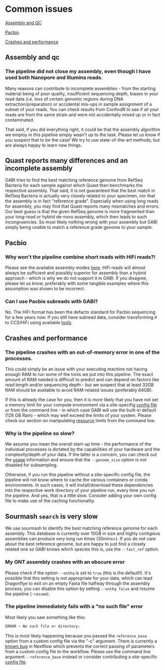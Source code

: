 # Common issues

[Assembly and QC](#assembly-and-qc)

[Pacbio](#pacbio)

[Crashes and performance](#crashes-and-performance)

## Assembly and qc

### The pipeline did not close my assembly, even though I have used both Nanopore and Illumina reads. 

Many reasons can contribute to incomplete assemblies - from the starting material being of poor quality, insufficient sequencing depth, biases in your read data (i.e. loss of certain genomic regions during DNA extraction/preparation) or accidental mix-ups in sample assignment  of a subset of your reads. You can check results from ConfindR to see if all your reads are from the same strain and were not accidentally mixed up or in fact contaminated. 

That said, if you did everything right, it could be that the assembly algorithm we employ in this pipeline simply wasn't up to the task. Please let us know if you suspect that to be the case! We try to use state-of-the-art methods, but are always happy to learn new things. 

## Quast reports many differences and an incomplete assembly

GABI tries to find the best matching reference genome from RefSeq Bacteria for each sample against which Quast then benchmarks the respective assembly. That said, it is not guaranteed that the best match in RefSeq Bacteria is actually very closely related to your specimen, nor that the assembly is in fact "reference grade". Especially when using long reads for assembly, you may find that Quast reports many mismatches and errors. Our best guess is that the given RefSeq genome is more fragmented than your long-read or hybrid de-novo assembly, which then leads to such incongruencies. So most likely nothing wrong with your assembly but GABI simply being unable to match a reference grade genome to your sample. 

## Pacbio

### Why won't the pipeline combine short reads with HiFi reads?!

Please see the available assembly modes [here](usage.md#choosing-an-assembly-method). HiFi reads will almost always be sufficient and possibly superior for assembly than a hybrid approach - which is why we do not support it in GABI. If you disagree, please let us know, preferably with some tangible examples where this assumption was shown to be incorrect. 

### Can I use Pacbio subreads with GABI?

No. The HiFi format has been the defacto standard for Pacbio sequencing for a few years now. If you still have subread data, consider transforming it to CCS/HiFi using available [tools](https://ccs.how/). 

## Crashes and performance

### The pipeline crashes with an out-of-memory error in one of the processes. 

This could simply be an issue with your executing machine not having enough RAM to run some of the tools we put into this pipeline. The exact amount of RAM needed is difficult to predict and can depend on factors like read length and/or sequencing depth - but we suspect that at least 32GB RAM should be available to avoid RAM-related issues (preferably 64GB). 

If this is already the case for you, then it is more likely that you have not set a memory limit for your compute environment via a site-specifig [config file](https://github.com/bio-raum/nf-configs/) or from the command line - in which case GABI will use the built-in default (128 GB Ram) - which may well exceed the limits of your system. Please check our section on manipulating [resource](usage.md#resources) limits from the command line. 

### Why is the pipeline so slow?

We assume you mean the overall start-up time - the performance of the individual processes is dictated by the capabilities of your hardware and the complexity/depth of your data. If the latter is a concern, you can check out the [usage](usage.md) information and ensure that the `--genome_size` option is not disabled for subsampling. 

Otherwise, if you run this pipeline without a site-specific config file, the pipeline will not know where to cache the various containers or conda environments. In such cases, it will install/download these dependencies into the respective work directory of your pipeline run, every time you run the pipeline. And yes, that is a little slow. Consider adding your own config file to make use of the caching functionality.

## Sourmash `search` is very slow

We use sourmash to identify the best matching reference genome for each assembly. This database is currently over 10GB in size and highly contigious assemblies can produce very long run times (30mins+). If you do not care about the best reference genome, but are happy to just find a closely related one so GABI knows which species this is, use the `--fast_ref` option. 

### My ONT assembly crashes with an obscure error

Please check if the option `--onthq` is set to `true` (this is the default!). It's possible that this setting is not appropriate for your data, which can lead Dragonflye to exit on an empty Fasta file halfway through the assembly process; you can disable this option by setting `--onthq false` and resume the pipeline (`-resume`).

### The pipeline immediately fails with a "no such file" error

Most likely you saw something like this:

```bash
ERROR ~ No such file or directory: 
```

This is most likely happening because you passed the `reference_base` option from a custom config file via the "-c" argument. There is currently a [known bug](https://github.com/nextflow-io/nextflow/issues/2662) in Nextflow which prevents the correct passing of parameters from a custom config file to the workflow. Please use the command line argument `--reference_base` instead or consider contributing a site-specific [config file](https://github.com/bio-raum/nf-configs). 
